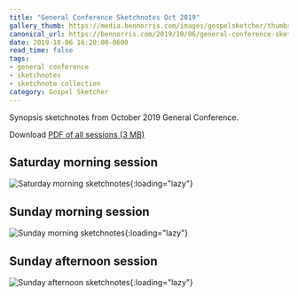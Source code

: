 ```yaml
---
title: "General Conference Sketchnotes Oct 2019"
gallery_thumb: https://media.bennorris.com/images/gospelsketcher/thumbs/oct-19-1-sat-am.jpg
canonical_url: https://bennorris.com/2019/10/06/general-conference-sketchnotes-oct-2019
date: 2019-10-06 16:20:00-0600
read_time: false
tags:
- general conference
- sketchnotes
- sketchnote collection
category: Gospel Sketcher
---
```


Synopsis sketchnotes from October 2019 General Conference.

Download [PDF of all sessions (3 MB)](https://media.bennorris.com/images/gospelsketcher/general-conference/oct-2019/oct-2019-general-conference-sketchnotes.pdf)

## Saturday morning session

![Saturday morning sketchnotes](https://media.bennorris.com/images/gospelsketcher/general-conference/oct-2019/oct-19-1-sat-am.jpg){:loading="lazy"}

## Sunday morning session

![Sunday morning sketchnotes](https://media.bennorris.com/images/gospelsketcher/general-conference/oct-2019/oct-19-4-sun-am.jpg){:loading="lazy"}

## Sunday afternoon session

![Sunday afternoon sketchnotes](https://media.bennorris.com/images/gospelsketcher/general-conference/oct-2019/oct-19-5-sun-pm.jpg){:loading="lazy"}
